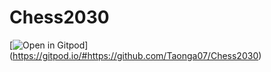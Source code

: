 # Chess2030

[![Open in Gitpod](https://gitpod.io/button/open-in-gitpod.svg)]
(https://gitpod.io/#https://github.com/Taonga07/Chess2030) 
